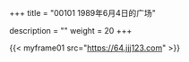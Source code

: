+++
title = "00101 1989年6月4日的广场"

description = ""
weight = 20
+++

{{< myframe01 src="https://64.jjj123.com" >}}


